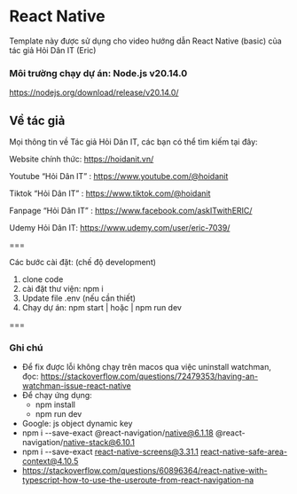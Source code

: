 # React Native

Template này được sử dụng cho video hướng dẫn React Native (basic) của tác giả Hỏi Dân IT (Eric)

### Môi trường chạy dự án: Node.js v20.14.0

https://nodejs.org/download/release/v20.14.0/

## Về tác giả

Mọi thông tin về Tác giả Hỏi Dân IT, các bạn có thể tìm kiếm tại đây:

Website chính thức: https://hoidanit.vn/

Youtube “Hỏi Dân IT” : https://www.youtube.com/@hoidanit

Tiktok “Hỏi Dân IT” : https://www.tiktok.com/@hoidanit

Fanpage “Hỏi Dân IT” : https://www.facebook.com/askITwithERIC/

Udemy Hỏi Dân IT: https://www.udemy.com/user/eric-7039/

===

Các bước cài đặt: (chế độ development)

1. clone code
2. cài đặt thư viện: npm i
3. Update file .env (nếu cần thiết)
4. Chạy dự án: npm start | hoặc | npm run dev

===

### Ghi chú

- Để fix được lỗi không chạy trên macos qua việc uninstall watchman, đọc: https://stackoverflow.com/questions/72479353/having-an-watchman-issue-react-native
- Để chạy ứng dụng:
  - npm install
  - npm run dev
- Google: js object dynamic key
- npm i --save-exact @react-navigation/native@6.1.18 @react-navigation/native-stack@6.10.1
- npm i --save-exact react-native-screens@3.31.1 react-native-safe-area-context@4.10.5
- https://stackoverflow.com/questions/60896364/react-native-with-typescript-how-to-use-the-useroute-from-react-navigation-na
